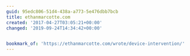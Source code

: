 ```yaml
---
guid: 95edc806-51d4-438a-a773-5e476dbb7bcb
title: ethanmarcotte.com
created: '2017-04-27T03:05:21+00:00'
changed: '2019-09-24T14:34:42+00:00'


bookmark_of: 'https://ethanmarcotte.com/wrote/device-intervention/'
---
```




